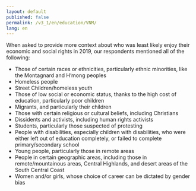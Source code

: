```yaml
---
layout: default
published: false
permalink: /v3_1/en/education/VNM/
lang: en
---
```


When asked to provide more context about who was least likely enjoy their economic and social rights in 2019, our respondents mentioned all of the following:
-	Those of certain races or ethnicities, particularly ethnic minorities, like the Montagnard and H’mong peoples
-	Homeless people
-	Street Children/homeless youth
-	Those of low social or economic status, thanks to the high cost of education, particularly poor children
-	Migrants, and particularly their children 
-	Those with certain religious or cultural beliefs, including Christians
-	Dissidents and activists, including human rights activists 
-	Students, particularly those suspected of protesting
-	People with disabilities, especially children with disabilities, who were either left out of education completely, or failed to complete primary/secondary school  
-	Young people, particularly those in remote areas
-	People in certain geographic areas, including those in remote/mountainous areas, Central Highlands, and desert areas of the South Central Coast
-	Women and/or girls, whose choice of career can be dictated by gender bias
